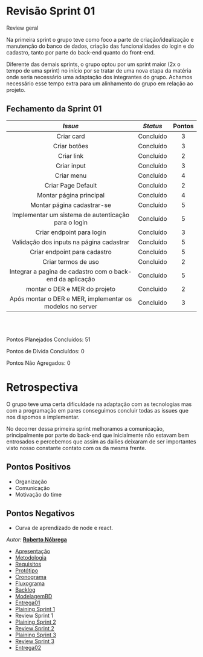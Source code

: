 # Revisão Sprint 01
<p align="justify">
Review geral

Na primeira sprint o grupo teve como foco a parte de criação/idealização e manutenção do banco de dados, criação das funcionalidades do login e do cadastro, tanto por parte do back-end quanto do front-end.

Diferente das demais sprints, o grupo optou por um sprint maior (2x o tempo de uma sprint) no início por se tratar de uma nova etapa da matéria onde seria necessário uma adaptação dos integrantes do grupo. Achamos necessário esse tempo extra para um alinhamento do grupo em relação ao projeto.

</p>

## Fechamento da Sprint 01    

| _Issue_ | _Status_ | Pontos |
| :-----: | :------: | :----: |
| Criar card|Concluído|3
| Criar botões|Concluído| 3 
| Criar link|Concluído| 2 
| Criar input|Concluído|3
|Criar menu|Concluído|4
| Criar Page Default|Concluído|2
| Montar página principal|Concluído|4
| Montar página cadastrar-se|Concluído|5
| Implementar um sistema de autenticação para o login|Concluído|5
| Criar endpoint para login|Concluído|3
| Validação dos inputs na página cadastrar|Concluído|5
| Criar endpoint para cadastro|Concluído|5
| Criar termos de uso|Concluido|2
|Integrar a pagina de cadastro com o back-end da aplicação|Concluído|5
|montar o DER e MER do projeto|Concluido|2|
|Após montar o DER e MER, implementar os modelos no server|Concluido|3|

<br/>
<br/>

Pontos Planejados Concluídos: 51

Pontos de Dívida Concluídos:  0   

Pontos Não Agregados: 0


# Retrospectiva

O grupo teve uma certa dificuldade na adaptação com as tecnologias mas com a programação em pares conseguimos concluir todas as issues que nos dispomos a implementar.

No decorrer dessa primeira sprint melhoramos a comunicação, principalmente por parte do back-end que inicialmente não estavam bem entrosados e percebemos que assim as dailies deixaram de ser importantes visto nosso constante contato com os da mesma frente.


## Pontos Positivos

  - Organização
  - Comunicação
  - Motivação do time
  
## Pontos Negativos

  - Curva de aprendizado de node e react.





*Autor:* **[Roberto Nóbrega](https://github.com/Sayuck)**

- [Apresentação](/Apresentacao.MD)
- [Metodologia](/Metodologia.MD)
- [Requisitos](/Requisitos.MD)
- [Protótipo](/Prototipo.MD)
- [Cronograma](/Cronograma.MD)
- [Fluxograma](/Fluxograma.MD)
- [Backlog](/Backlog.MD)
- [ModelagemBD](/DER-DLD.MD)
- [Entrega01](/Entrega01.MD)
- [Plaining Sprint 1](/Plaining_Sprint1.MD)
- Review Sprint 1
- [Plaining Sprint 2](/Plaining_Sprint2.MD)
- [Review Sprint 2](/Review02.MD)
- [Plaining Sprint 3](/Plaining_Sprint3.MD)
- [Review Sprint 3](/Review03.MD)
- [Entrega02](/Entrega02.MD)
